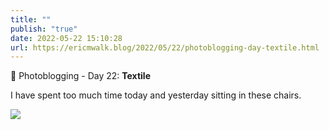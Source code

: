 ```yaml
---
title: ""
publish: "true"
date: 2022-05-22 15:10:28
url: https://ericmwalk.blog/2022/05/22/photoblogging-day-textile.html
---
```

📸 Photoblogging - Day 22: **Textile**

I have spent too much time today and yesterday sitting in these chairs.

![](https://ericmwalk.blog/uploads/2022/9574b94db0.jpg)